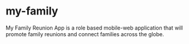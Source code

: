 # my-family
My Family Reunion App is a role based mobile-web application that will promote family reunions and connect families across the globe.
